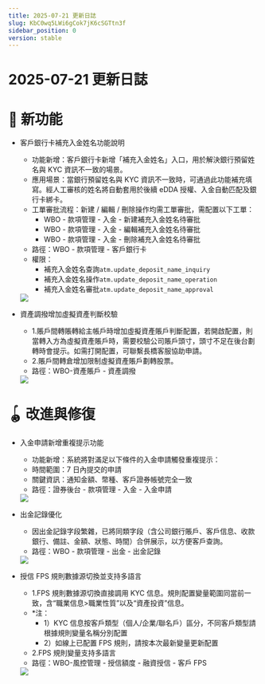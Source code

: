 ```yaml
---
title: 2025-07-21 更新日誌
slug: KbC0wq5LWi6gCok7jK6cSGTtn3f
sidebar_position: 0
version: stable
---
```



# 2025-07-21 更新日誌

# 🎉 新功能

- 客戶銀行卡補充入金姓名功能說明
    - 功能新增：客戶銀行卡新增「補充入金姓名」入口，用於解決銀行預留姓名與 KYC 資訊不一致的場景。
    - 應用場景：當銀行預留姓名與 KYC 資訊不一致時，可通過此功能補充填寫。經人工審核的姓名將自動套用於後續 eDDA 授權、入金自動匹配及銀行卡綁卡。
    - 工單審批流程：新建 / 編輯 / 刪除操作均需工單審批，需配置以下工單：
        -  WBO - 款項管理 - 入金 - 新建補充入金姓名待審批
        -  WBO - 款項管理 - 入金 - 編輯補充入金姓名待審批
        -  WBO - 款項管理 - 入金 - 刪除補充入金姓名待審批
    - 路徑：WBO - 款項管理 - 客戶銀行卡
    - 權限：
        - 補充入金姓名查詢`atm.update_deposit_name_inquiry`
        - 補充入金姓名操作`atm.update_deposit_name_operation`
        - 補充入金姓名審批`atm.update_deposit_name_approval`
    <img src="/assets/BX4xbGoqBoLtMJx4fm1cmfVXnOe.png" src-width="2048" src-height="501" align="center"/>

- 資產調撥增加虛擬資產判斷校驗
    - 1.賬戶間轉賬轉給主帳戶時增加虛擬資產賬戶判斷配置，若開啟配置，則當轉入方為虛擬資產賬戶時，需要校驗公司賬戶頭寸，頭寸不足在後台劃轉時會提示。如需打開配置，可聯繫長橋客服協助申請。
    - 2.賬戶間轉倉增加限制虛擬資產賬戶劃轉股票。
    - 路徑：WBO-資產賬戶 - 資產調撥
    <img src="/assets/KKZQbE6LwoZubExadN7cN1Jknjh.png" src-width="3696" src-height="1202" align="center"/>

# 🪀 改進與修復

- 入金申請新增重複提示功能
    - 功能新增：系統將對滿足以下條件的入金申請觸發重複提示：
    - 時間範圍：7 日內提交的申請
    - 關鍵資訊：通知金額、幣種、客戶證券帳號完全一致
    - 路徑：證券後台 - 款項管理 - 入金 - 入金申請
    <img src="/assets/MhUybf6ydom8EJxv3AQcybmvnnd.png" src-width="2310" src-height="900" align="center"/>

- 出金記錄優化
    - 因出金記錄字段繁雜，已將同類字段（含公司銀行賬戶、客戶信息、收款銀行、備註、金額、狀態、時間）合併展示，以方便客戶查詢。
    - 路徑：WBO - 款項管理 - 出金 - 出金記錄
    <img src="/assets/H8f9bTX6wofocBxeGWjctRSonxh.png" src-width="3270" src-height="938" align="center"/>

- 授信 FPS 規則數據源切換並支持多語言
    - 1.FPS 規則數據源切換直接調用 KYC 信息。規則配置變量範圍同當前一致，含“職業信息&gt;職業性質”以及“資產投資”信息。
    - *注：
        - 1）KYC 信息按客戶類型（個人/企業/聯名戶）區分，不同客戶類型請根據規則變量名稱分別配置
        - 2）如線上已配置 FPS 規則，請按本次最新變量更新配置
    - 2.FPS 規則變量支持多語言
    - 路徑：WBO-風控管理 - 授信額度 - 融資授信 - 客戶 FPS
    <img src="/assets/ZGh3bq6MUo3SEaxW2Pncc59Dnrd.png" src-width="3286" src-height="1756" align="center"/>
    
